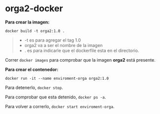 # orga2-docker

**Para crear la imagen:**

```
docker build -t orga2:1.0 .
```
> - -t es para agregar el tag 1.0
> - orga2 va a ser el nombre de la imagen
> - . es para indicarle que el dockerfile esta en el directorio.

Correr `docker images` para comprobar que la imagen **orga2** está presente.

**Para crear el contenedor:**

``` 
docker run -it --name enviroment-orga orga2:1.0
```

Para detenerlo, `docker stop`.

Para comprobar que esta detenido, `docker ps -a`.

Para volver a correrlo, `docker start enviroment-orga`.
